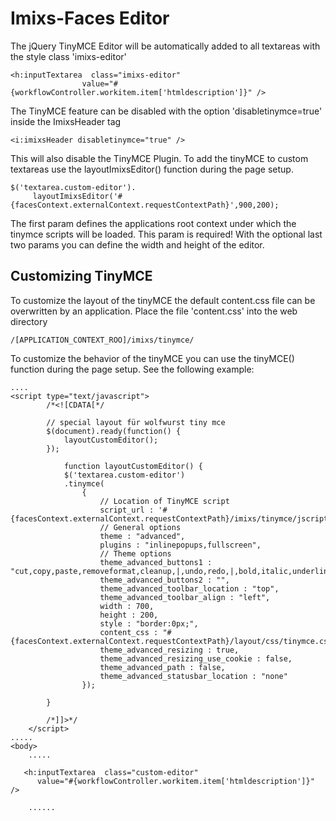 # Imixs-Faces Editor 

The jQuery TinyMCE Editor will be automatically added to all textareas with the  style class 'imixs-editor'
 
	<h:inputTextarea  class="imixs-editor"
					value="#{workflowController.workitem.item['htmldescription']}" />
				 
The TinyMCE feature can be disabled with the option 'disabletinymce=true' inside the ImixsHeader tag
 
	<i:imixsHeader disabletinymce="true" />

This will also disable the TinyMCE Plugin. To add the tinyMCE to custom textareas use the layoutImixsEditor() function during the page setup.

	$('textarea.custom-editor').
		 layoutImixsEditor('#{facesContext.externalContext.requestContextPath}',900,200);

The first param defines the applications root context under which the tinymce scripts will be loaded. This param is required! With the optional last two params you can define the width and height of the editor.

## Customizing TinyMCE
To customize the layout of the tinyMCE the default content.css file can be overwritten by an application. Place the file 'content.css' into the web directory 

	/[APPLICATION_CONTEXT_ROO]/imixs/tinymce/  

To customize the behavior of the tinyMCE you can use the tinyMCE() function during the page setup. See the following example:
 
	....	
	<script type="text/javascript">
			/*<![CDATA[*/
	
			// special layout für wolfwurst tiny mce 
			$(document).ready(function() {
				layoutCustomEditor();
			});
	
				function layoutCustomEditor() {
				$('textarea.custom-editor')
				.tinymce(
					{
						// Location of TinyMCE script
						script_url : '#{facesContext.externalContext.requestContextPath}/imixs/tinymce/jscripts/tiny_mce/tiny_mce.js',
						// General options
						theme : "advanced",
						plugins : "inlinepopups,fullscreen",
						// Theme options
						theme_advanced_buttons1 : "cut,copy,paste,removeformat,cleanup,|,undo,redo,|,bold,italic,underline,strikethrough,|,justifyleft,justifycenter,justifyright,justifyfull,|,hr,bullist,numlist,|,formatselect,outdent,indent,|,link,unlink,image,|,forecolor,backcolor,|,fullscreen",
						theme_advanced_buttons2 : "",
						theme_advanced_toolbar_location : "top",
						theme_advanced_toolbar_align : "left",
						width : 700,
						height : 200,
						style : "border:0px;",
						content_css : "#{facesContext.externalContext.requestContextPath}/layout/css/tinymce.css",
						theme_advanced_resizing : true,
						theme_advanced_resizing_use_cookie : false,
						theme_advanced_path : false,
						theme_advanced_statusbar_location : "none"
					});
	
			}
	
			/*]]>*/
		</script>
	.....
	<body>	
		.....
				
	   <h:inputTextarea  class="custom-editor"
		  value="#{workflowController.workitem.item['htmldescription']}" />
					
		......




 